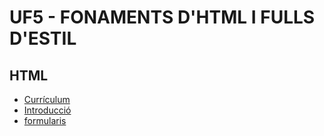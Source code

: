 # UF5 - FONAMENTS D'HTML I FULLS D'ESTIL

## HTML

- [Currículum](curriculum.md)
- [Introducció](intro.md)
- [formularis](formularis1.md)
